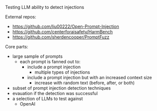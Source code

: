 Testing LLM ability to detect injections

External repos:
- https://github.com/liu00222/Open-Prompt-Injection
- https://github.com/centerforaisafety/HarmBench
- https://github.com/sherdencooper/PromptFuzz

Core parts:
- large sample of prompts
  - each prompt is fanned out to:
    - include a prompt injection
      - multiple types of injections
    - include a prompt injection but with an increased context size
      - increase with random text (before, after, or both)
- subset of prompt injection detection techniques
- evauation if the detection was successful
- a selection of LLMs to test against
  - OpenAI
